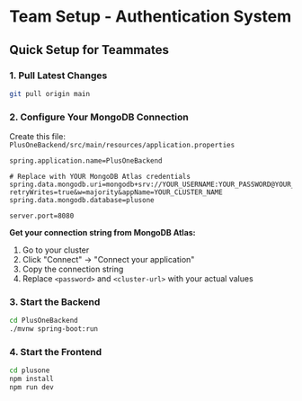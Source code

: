 # Team Setup - Authentication System

## Quick Setup for Teammates

### 1. Pull Latest Changes
```bash
git pull origin main
```

### 2. Configure Your MongoDB Connection

Create this file: `PlusOneBackend/src/main/resources/application.properties`

```properties
spring.application.name=PlusOneBackend

# Replace with YOUR MongoDB Atlas credentials
spring.data.mongodb.uri=mongodb+srv://YOUR_USERNAME:YOUR_PASSWORD@YOUR_CLUSTER.mongodb.net/?retryWrites=true&w=majority&appName=YOUR_CLUSTER_NAME
spring.data.mongodb.database=plusone

server.port=8080
```

**Get your connection string from MongoDB Atlas:**
1. Go to your cluster
2. Click "Connect" → "Connect your application"
3. Copy the connection string
4. Replace `<password>` and `<cluster-url>` with your actual values

### 3. Start the Backend
```bash
cd PlusOneBackend
./mvnw spring-boot:run
```

### 4. Start the Frontend
```bash
cd plusone
npm install
npm run dev
```